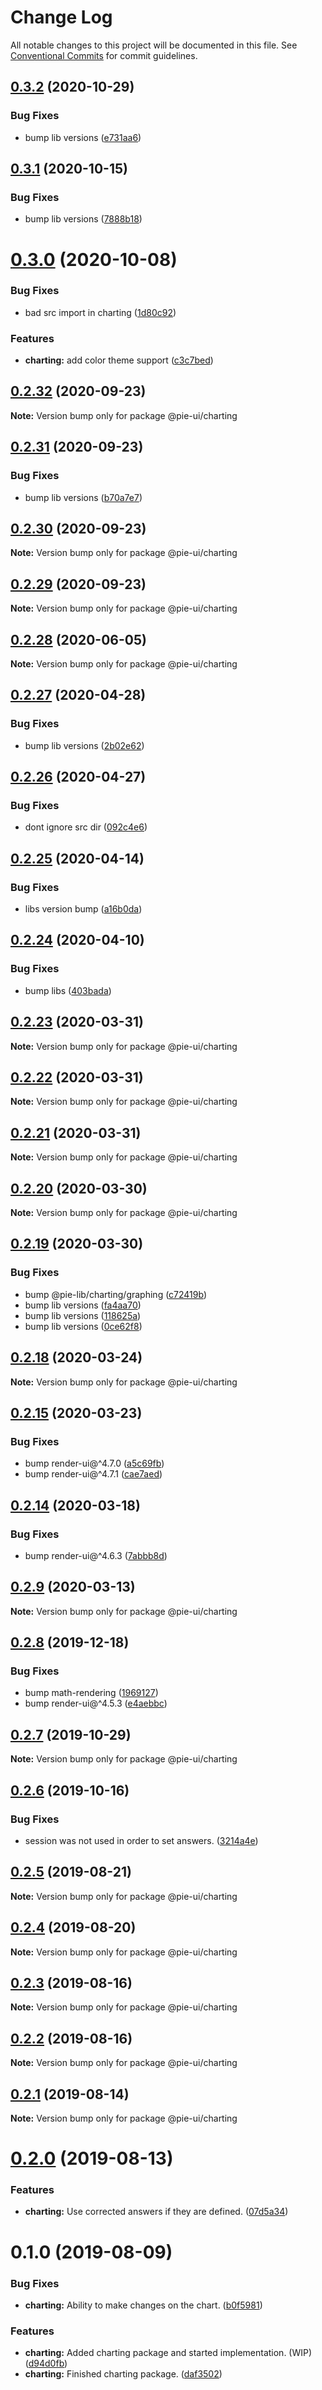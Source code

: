 # Change Log

All notable changes to this project will be documented in this file.
See [Conventional Commits](https://conventionalcommits.org) for commit guidelines.

## [0.3.2](https://github.com/pie-framework/pie-ui/compare/@pie-ui/charting@0.3.1...@pie-ui/charting@0.3.2) (2020-10-29)


### Bug Fixes

* bump lib versions ([e731aa6](https://github.com/pie-framework/pie-ui/commit/e731aa6))





## [0.3.1](https://github.com/pie-framework/pie-ui/compare/@pie-ui/charting@0.3.0...@pie-ui/charting@0.3.1) (2020-10-15)


### Bug Fixes

* bump lib versions ([7888b18](https://github.com/pie-framework/pie-ui/commit/7888b18))





# [0.3.0](https://github.com/pie-framework/pie-ui/compare/@pie-ui/charting@0.2.32...@pie-ui/charting@0.3.0) (2020-10-08)


### Bug Fixes

* bad src import in charting ([1d80c92](https://github.com/pie-framework/pie-ui/commit/1d80c92))


### Features

* **charting:** add color theme support ([c3c7bed](https://github.com/pie-framework/pie-ui/commit/c3c7bed))





## [0.2.32](https://github.com/pie-framework/pie-ui/compare/@pie-ui/charting@0.2.31...@pie-ui/charting@0.2.32) (2020-09-23)

**Note:** Version bump only for package @pie-ui/charting





## [0.2.31](https://github.com/pie-framework/pie-ui/compare/@pie-ui/charting@0.2.30...@pie-ui/charting@0.2.31) (2020-09-23)


### Bug Fixes

* bump lib versions ([b70a7e7](https://github.com/pie-framework/pie-ui/commit/b70a7e7))





## [0.2.30](https://github.com/pie-framework/pie-ui/compare/@pie-ui/charting@0.2.29...@pie-ui/charting@0.2.30) (2020-09-23)

**Note:** Version bump only for package @pie-ui/charting





## [0.2.29](https://github.com/pie-framework/pie-ui/compare/@pie-ui/charting@0.2.28...@pie-ui/charting@0.2.29) (2020-09-23)

**Note:** Version bump only for package @pie-ui/charting





## [0.2.28](https://github.com/pie-framework/pie-ui/compare/@pie-ui/charting@0.2.27...@pie-ui/charting@0.2.28) (2020-06-05)

**Note:** Version bump only for package @pie-ui/charting





## [0.2.27](https://github.com/pie-framework/pie-ui/compare/@pie-ui/charting@0.2.26...@pie-ui/charting@0.2.27) (2020-04-28)


### Bug Fixes

* bump lib versions ([2b02e62](https://github.com/pie-framework/pie-ui/commit/2b02e62))





## [0.2.26](https://github.com/pie-framework/pie-ui/compare/@pie-ui/charting@0.2.25...@pie-ui/charting@0.2.26) (2020-04-27)


### Bug Fixes

* dont ignore src dir ([092c4e6](https://github.com/pie-framework/pie-ui/commit/092c4e6))





## [0.2.25](https://github.com/pie-framework/pie-ui/compare/@pie-ui/charting@0.2.24...@pie-ui/charting@0.2.25) (2020-04-14)


### Bug Fixes

* libs version bump ([a16b0da](https://github.com/pie-framework/pie-ui/commit/a16b0da))





## [0.2.24](https://github.com/pie-framework/pie-ui/compare/@pie-ui/charting@0.2.23...@pie-ui/charting@0.2.24) (2020-04-10)


### Bug Fixes

* bump libs ([403bada](https://github.com/pie-framework/pie-ui/commit/403bada))





## [0.2.23](https://github.com/pie-framework/pie-ui/compare/@pie-ui/charting@0.2.22...@pie-ui/charting@0.2.23) (2020-03-31)

**Note:** Version bump only for package @pie-ui/charting





## [0.2.22](https://github.com/pie-framework/pie-ui/compare/@pie-ui/charting@0.2.21...@pie-ui/charting@0.2.22) (2020-03-31)

**Note:** Version bump only for package @pie-ui/charting





## [0.2.21](https://github.com/pie-framework/pie-ui/compare/@pie-ui/charting@0.2.20...@pie-ui/charting@0.2.21) (2020-03-31)

**Note:** Version bump only for package @pie-ui/charting





## [0.2.20](https://github.com/pie-framework/pie-ui/compare/@pie-ui/charting@0.2.19...@pie-ui/charting@0.2.20) (2020-03-30)

**Note:** Version bump only for package @pie-ui/charting





## [0.2.19](https://github.com/pie-framework/pie-ui/compare/@pie-ui/charting@0.2.18...@pie-ui/charting@0.2.19) (2020-03-30)


### Bug Fixes

* bump @pie-lib/charting/graphing ([c72419b](https://github.com/pie-framework/pie-ui/commit/c72419b))
* bump lib versions ([fa4aa70](https://github.com/pie-framework/pie-ui/commit/fa4aa70))
* bump lib versions ([118625a](https://github.com/pie-framework/pie-ui/commit/118625a))
* bump lib versions ([0ce62f8](https://github.com/pie-framework/pie-ui/commit/0ce62f8))





## [0.2.18](https://github.com/pie-framework/pie-ui/compare/@pie-ui/charting@0.2.16...@pie-ui/charting@0.2.18) (2020-03-24)

**Note:** Version bump only for package @pie-ui/charting





## [0.2.15](https://github.com/pie-framework/pie-ui/compare/@pie-ui/charting@0.2.14...@pie-ui/charting@0.2.15) (2020-03-23)


### Bug Fixes

* bump render-ui@^4.7.0 ([a5c69fb](https://github.com/pie-framework/pie-ui/commit/a5c69fb))
* bump render-ui@^4.7.1 ([cae7aed](https://github.com/pie-framework/pie-ui/commit/cae7aed))





## [0.2.14](https://github.com/pie-framework/pie-ui/compare/@pie-ui/charting@0.2.13...@pie-ui/charting@0.2.14) (2020-03-18)


### Bug Fixes

* bump render-ui@^4.6.3 ([7abbb8d](https://github.com/pie-framework/pie-ui/commit/7abbb8d))





## [0.2.9](https://github.com/pie-framework/pie-ui/compare/@pie-ui/charting@0.2.8...@pie-ui/charting@0.2.9) (2020-03-13)

**Note:** Version bump only for package @pie-ui/charting





## [0.2.8](https://github.com/pie-framework/pie-ui/compare/@pie-ui/charting@0.2.7...@pie-ui/charting@0.2.8) (2019-12-18)


### Bug Fixes

* bump math-rendering ([1969127](https://github.com/pie-framework/pie-ui/commit/1969127))
* bump render-ui@^4.5.3 ([e4aebbc](https://github.com/pie-framework/pie-ui/commit/e4aebbc))





## [0.2.7](https://github.com/pie-framework/pie-ui/compare/@pie-ui/charting@0.2.6...@pie-ui/charting@0.2.7) (2019-10-29)

**Note:** Version bump only for package @pie-ui/charting





## [0.2.6](https://github.com/pie-framework/pie-ui/compare/@pie-ui/charting@0.2.5...@pie-ui/charting@0.2.6) (2019-10-16)


### Bug Fixes

* session was not used in order to set answers. ([3214a4e](https://github.com/pie-framework/pie-ui/commit/3214a4e))





## [0.2.5](https://github.com/pie-framework/pie-ui/compare/@pie-ui/charting@0.2.4...@pie-ui/charting@0.2.5) (2019-08-21)

**Note:** Version bump only for package @pie-ui/charting





## [0.2.4](https://github.com/pie-framework/pie-ui/compare/@pie-ui/charting@0.2.3...@pie-ui/charting@0.2.4) (2019-08-20)

**Note:** Version bump only for package @pie-ui/charting





## [0.2.3](https://github.com/pie-framework/pie-ui/compare/@pie-ui/charting@0.2.2...@pie-ui/charting@0.2.3) (2019-08-16)

**Note:** Version bump only for package @pie-ui/charting





## [0.2.2](https://github.com/pie-framework/pie-ui/compare/@pie-ui/charting@0.2.1...@pie-ui/charting@0.2.2) (2019-08-16)

**Note:** Version bump only for package @pie-ui/charting





## [0.2.1](https://github.com/pie-framework/pie-ui/compare/@pie-ui/charting@0.2.0...@pie-ui/charting@0.2.1) (2019-08-14)

**Note:** Version bump only for package @pie-ui/charting





# [0.2.0](https://github.com/pie-framework/pie-ui/compare/@pie-ui/charting@0.1.0...@pie-ui/charting@0.2.0) (2019-08-13)


### Features

* **charting:** Use corrected answers if they are defined. ([07d5a34](https://github.com/pie-framework/pie-ui/commit/07d5a34))





# 0.1.0 (2019-08-09)


### Bug Fixes

* **charting:** Ability to make changes on the chart. ([b0f5981](https://github.com/pie-framework/pie-ui/commit/b0f5981))


### Features

* **charting:** Added charting package and started implementation. (WIP) ([d94d0fb](https://github.com/pie-framework/pie-ui/commit/d94d0fb))
* **charting:** Finished charting package. ([daf3502](https://github.com/pie-framework/pie-ui/commit/daf3502))

